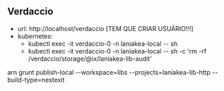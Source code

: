 ## Verdaccio

- url: http://localhost/verdaccio [TEM QUE CRIAR USUÁRIO!!!]
- kubernetes:
  - kubectl exec -it verdaccio-0 -n laniakea-local -- sh
  - kubectl exec -it verdaccio-0 -n laniakea-local -- sh -c 'rm -rf /verdaccio/storage/@ix/laniakea-lib-audit'

arn grunt publish-local --workspace=libs --projects=laniakea-lib-http --build-type=nestexit
